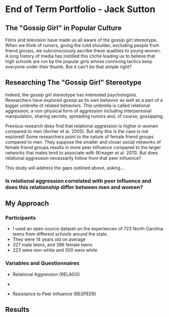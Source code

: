 # End of Term Portfolio - Jack Sutton
## The "Gossip Girl" in Popular Culture
  Films and television have made us all aware of the gossip girl stereotype. When we think of rumors, giving the cold shoulder, excluding people from friend groups, we subconsciously ascribe these qualities to young women. A long history of media has instilled this cliche leading us to believe that high schools are run by the popular girls whose conniving tactics keep everyone under their thumb. But it can't be that simple right? 
## Researching The "Gossip Girl" Stereotype
  Indeed, the gossip girl stereotype has interested psychologists. Researchers have explored gossip as its own behavior as well as a part of a bigger umbrella of related behaviors. This umbrella is called relational aggression, a non-physical form of aggression including interpersonal manipulation, sharing secrets, spreading rumors and, of course, gossipping.
  
  Previous research does find that relational aggression is higher in women compared to men (Archer et al. 2005). But why this is the case is not explored! Some researchers point to the nature of female friend groups compared to men. They suppose the smaller and closer social networks of female friend groups results in more peer influence compared to the larger networks that males tend to associate with (Kreager et al. 2011). But does relational aggression necessarily follow from that peer influence?

  This study will address the gaps outlined above, asking...
  
### Is relational aggression correlated with peer influence and does this relationship differ between men and women?

## My Approach
### Participants
- I used an open source dataset on the experiences of 723 North Carolina teens from different schools around the state. 
- They were 14 years old on average
- 327 male teens, and 396 female teens
- 223 were non-white and 500 were white

### Variables and Questionnaires
- Relational Aggression (RELAGG)
-   

- Resistance to Peer Influence (RESPEER)

## Results




